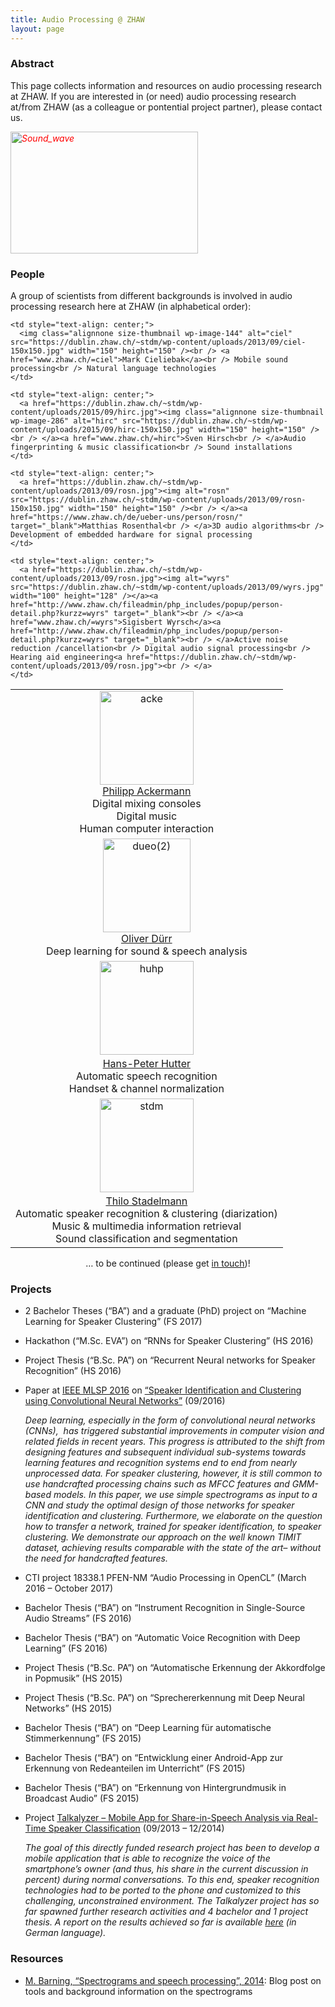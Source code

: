```yaml
---
title: Audio Processing @ ZHAW
layout: page
---
```


### Abstract

This page collects information and resources on audio processing research at ZHAW. If you are interested in (or need) audio processing research at/from ZHAW (as a colleague or pontential project partner), please contact us.

<span style="color: #ff0000;"><em><img class="size-full wp-image-135 aligncenter" alt="Sound_wave" src="https://dublin.zhaw.ch/~stdm/wp-content/uploads/2013/09/Sound_wave.jpg" width="300" height="195" /></em></span>

### People

A group of scientists from different backgrounds is involved in audio processing research here at ZHAW (in alphabetical order):

<table>
  <tr>
    <td style="text-align: center;">
      <img class="alignnone size-thumbnail wp-image-143" alt="acke" src="https://dublin.zhaw.ch/~stdm/wp-content/uploads/2013/09/acke-150x150.jpg" width="150" height="150" /><br /> <a href="www.zhaw.ch/=acke">Philipp Ackermann</a><br /> Digital mixing consoles<br /> Digital music<br /> Human computer interaction
    </td>
    
    <td style="text-align: center;">
      <img class="alignnone size-thumbnail wp-image-144" alt="ciel" src="https://dublin.zhaw.ch/~stdm/wp-content/uploads/2013/09/ciel-150x150.jpg" width="150" height="150" /><br /> <a href="www.zhaw.ch/=ciel">Mark Cieliebak</a><br /> Mobile sound processing<br /> Natural language technologies
    </td>
  </tr>
  
  <tr>
    <td style="text-align: center;">
      <a href="https://dublin.zhaw.ch/~stdm/wp-content/uploads/2013/09/dueo2.jpg"><img alt="dueo(2)" src="https://dublin.zhaw.ch/~stdm/wp-content/uploads/2013/09/dueo2-140x150.jpg" width="140" height="150" /></a><br /> <a href="www.zhaw.ch/=dueo">Oliver Dürr</a><br /> Deep learning for sound & speech analysis
    </td>
    
    <td style="text-align: center;">
      <a href="https://dublin.zhaw.ch/~stdm/wp-content/uploads/2015/09/hirc.jpg"><img class="alignnone size-thumbnail wp-image-286" alt="hirc" src="https://dublin.zhaw.ch/~stdm/wp-content/uploads/2015/09/hirc-150x150.jpg" width="150" height="150" /><br /> </a><a href="www.zhaw.ch/=hirc">Sven Hirsch<br /> </a>Audio fingerprinting & music classification<br /> Sound installations
    </td>
  </tr>
  
  <tr>
    <td style="text-align: center;">
      <img alt="huhp" src="https://dublin.zhaw.ch/~stdm/wp-content/uploads/2013/09/huhp-150x150.jpg" width="150" height="150" /><a href="http://www.zhaw.ch/fileadmin/php_includes/popup/person-detail.php?kurzz=huhp" target="_blank"><br /> </a><a href="www.zhaw.ch/=huhp">Hans-Peter Hutter</a><a href="http://www.zhaw.ch/fileadmin/php_includes/popup/person-detail.php?kurzz=huhp" target="_blank"><br /> </a>Automatic speech recognition<br /> Handset & channel normalization
    </td>
    
    <td style="text-align: center;">
      <a href="https://dublin.zhaw.ch/~stdm/wp-content/uploads/2013/09/rosn.jpg"><img alt="rosn" src="https://dublin.zhaw.ch/~stdm/wp-content/uploads/2013/09/rosn-150x150.jpg" width="150" height="150" /><br /> </a><a href="https://www.zhaw.ch/de/ueber-uns/person/rosn/" target="_blank">Matthias Rosenthal<br /> </a>3D audio algorithms<br /> Development of embedded hardware for signal processing
    </td>
  </tr>
  
  <tr>
    <td style="text-align: center;">
      <img alt="stdm" src="https://dublin.zhaw.ch/~stdm/wp-content/uploads/2013/09/stdm-150x150.jpg" width="150" height="150" /><a href="http://www.zhaw.ch/fileadmin/php_includes/popup/person-detail.php?kurzz=stdm" target="_blank"><br /> </a><a href="www.zhaw.ch/=stdm">Thilo Stadelmann</a><a href="http://www.zhaw.ch/fileadmin/php_includes/popup/person-detail.php?kurzz=stdm" target="_blank"><br /> </a>Automatic speaker recognition & clustering (diarization)<br /> Music & multimedia information retrieval<br /> Sound classification and segmentation
    </td>
    
    <td style="text-align: center;">
      <a href="https://dublin.zhaw.ch/~stdm/wp-content/uploads/2013/09/rosn.jpg"><img alt="wyrs" src="https://dublin.zhaw.ch/~stdm/wp-content/uploads/2013/09/wyrs.jpg" width="100" height="128" /></a><a href="http://www.zhaw.ch/fileadmin/php_includes/popup/person-detail.php?kurzz=wyrs" target="_blank"><br /> </a><a href="www.zhaw.ch/=wyrs">Sigisbert Wyrsch</a><a href="http://www.zhaw.ch/fileadmin/php_includes/popup/person-detail.php?kurzz=wyrs" target="_blank"><br /> </a>Active noise reduction /cancellation<br /> Digital audio signal processing<br /> Hearing aid engineering<a href="https://dublin.zhaw.ch/~stdm/wp-content/uploads/2013/09/rosn.jpg"><br /> </a>
    </td>
  </tr>
</table>

<p style="text-align: center;">
  &#8230; to be continued (please get <a title="About" href="https://dublin.zhaw.ch/~stdm/?page_id=10" target="_blank">in touch</a>)!
</p>

### Projects

  * 2 Bachelor Theses (&#8220;BA&#8221;) and a graduate (PhD) project on &#8220;Machine Learning for Speaker Clustering&#8221; (FS 2017)
  * Hackathon (&#8220;M.Sc. EVA&#8221;) on &#8220;RNNs for Speaker Clustering&#8221; (HS 2016)
  * Project Thesis (&#8220;B.Sc. PA&#8221;) on &#8220;Recurrent Neural networks for Speaker Recognition&#8221; (HS 2016)
  * Paper at <a href="http://mlsp2016.conwiz.dk/home.htm" target="_blank">IEEE MLSP 2016</a> on <a href="https://www.zhaw.ch/no_cache/de/forschung/personen-publikationen-projekte/detailansicht-publikation/publikation/210537/" target="_blank">&#8220;Speaker Identification and Clustering using Convolutional Neural Networks&#8221;</a> (09/2016)
  
    _Deep learning, especially in the form of convolutional neural networks (CNNs),  has triggered substantial improvements in computer vision and related fields in recent years. This progress is attributed to the shift from designing features and subsequent individual sub-systems towards learning features and recognition systems end to end from nearly unprocessed data. For speaker clustering, however, it is still common to use handcrafted processing chains such as MFCC features and GMM-based models. In this paper, we use simple spectrograms as input to a CNN and study the optimal design of those networks for speaker identification and clustering. Furthermore, we elaborate on the question how to transfer a network, trained for speaker identification, to speaker clustering. We demonstrate our approach on the well known TIMIT dataset, achieving results comparable with the state of the art– without the need for handcrafted features._
  * CTI project 18338.1 PFEN-NM &#8220;Audio Processing in OpenCL&#8221; (March 2016 &#8211; October 2017)
  * Bachelor Thesis (&#8220;BA&#8221;) on &#8220;Instrument Recognition in Single-Source Audio Streams&#8221; (FS 2016)
  * Bachelor Thesis (&#8220;BA&#8221;) on &#8220;Automatic Voice Recognition with Deep Learning&#8221; (FS 2016)
  * Project Thesis (&#8220;B.Sc. PA&#8221;) on &#8220;Automatische Erkennung der Akkordfolge in Popmusik&#8221; (HS 2015)
  * Project Thesis (&#8220;B.Sc. PA&#8221;) on &#8220;Sprechererkennung mit Deep Neural Networks&#8221; (HS 2015)
  * Bachelor Thesis (&#8220;BA&#8221;) on &#8220;Deep Learning für automatische Stimmerkennung&#8221; (FS 2015)
  * Bachelor Thesis (&#8220;BA&#8221;) on &#8220;Entwicklung einer Android-App zur Erkennung von Redeanteilen im Unterricht&#8221; (FS 2015)
  * Bachelor Thesis (&#8220;BA&#8221;) on &#8220;Erkennung von Hintergrundmusik in Broadcast Audio&#8221; (FS 2015)
  * Project <a href="http://www.zhaw.ch/fileadmin/php_includes/popup/projekt-detail.php?projektnr=1799" target="_blank">Talkalyzer &#8211; Mobile App for Share-in-Speech Analysis via Real-Time Speaker Classification</a> (09/2013 &#8211; 12/2014)
  
    _The goal of this directly funded research project has been to develop a mobile application that is able to recognize the voice of the smartphone&#8217;s owner (and thus, his share in the current discussion in percent) during normal conversations. To this end, speaker recognition technologies had to be ported to the phone and customized to this challenging, unconstrained environment. The Talkalyzer project has so far spawned further research activities and 4 bachelor and 1 project thesis. A report on the results achieved so far is available <a href="https://dublin.zhaw.ch/~stdm/wp-content/uploads/2014/07/BA-Buch_Talkalyzer.pdf" target="_blank">here</a> (in German language)._

### Resources

  * <a href="http://www.web3.lu/spectrogram-speech-processing/" target="_blank">M. Barning, &#8220;Spectrograms and speech processing&#8221;, 2014</a>: Blog post on tools and background information on the spectrograms
